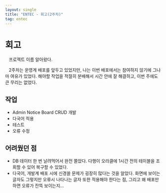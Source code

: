 ```yaml
---
layout: single
title: "ENTEC - 회고(2주차)"
tag: entec
---
```


# 회고

&nbsp;&nbsp; 프로젝트 이름 알아왔다.

&nbsp;&nbsp; 2주차는 운영계 배포를 앞두고 있었지만, 나는 이번 배포에서는 참여하지 않기에 그나마 여유가 있었다.
해야할 작업을 적절히 분배해서 시간 안에 잘 해결하고, 이번 주에도 큰 무리는 없었다.

## 작업
- Admin Notice Board CRUD 개발
- 다국어 적용
- 테스트
- 오류 수정

## 어려웠던 점

- DB 데이터 한 번 날려먹어서 완전 쫄았다. 다행이 오라클에 1시간 전의 테이블을 조회할 수 있어 복구할 수 있었다.
- 다국어, 개발계 배포 시에 신경쓸 문제가 굉장히 많다는 것을 알았다.
화면에 보이는 글자도 그렇지만 오류시 나타나는 글자 또한 적용해야 한다는 점, 그리고 왜 배포만 하면 오류가 잔뜩 보이는지...
